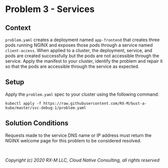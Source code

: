 # Problem 3 - Services


## Context

`problem.yaml` creates a deployment named `app-frontend` that creates three pods running NGINX and exposes those pods
through a service named `client-access`. When applied to a cluster, the deployment, service, and pods are created
successfully but the pods are not accessible through the service. Apply the manifest to your cluster, identify the
problem and repair it so that the pods are accessible through the service as expected.


## Setup

Apply the `problem.yaml` spec to your cluster using the following command:

```
kubectl apply -f https://raw.githubusercontent.com/RX-M/bust-a-kube/master/svc-debug-1/problem.yaml
```


## Solution Conditions

Requests made to the service DNS name or IP address must return the NGINX welcome page for this problem to be considered
resolved.


<br>

_Copyright (c) 2020 RX-M LLC, Cloud Native Consulting, all rights reserved_

[RX-M LLC]: https://rx-m.io/rxm-cnc.svg "RX-M LLC"
